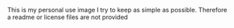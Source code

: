 This is my personal use image I try to keep as simple as possible. Therefore a readme or license files are not provided
